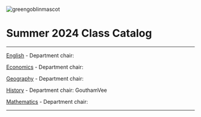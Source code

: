![greengoblinmascot](media/gg.jpeg)
# Summer 2024 Class Catalog
---

[English](english.md) - Department chair: <github username>

[Economics](economics.md) - Department chair: <github username> 

[Geography](geography.md) - Department chair: <aamc14527>

[History](history.md) - Department chair: GouthamVee

[Mathematics](math.md) - Department chair: <github username>

---

